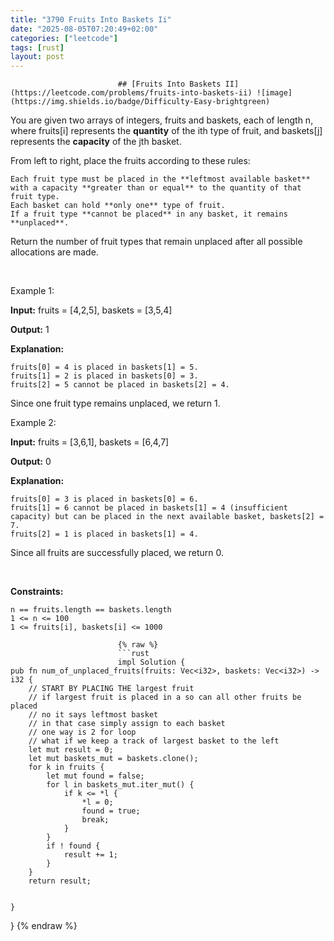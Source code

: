 ```yaml
---
title: "3790 Fruits Into Baskets Ii"
date: "2025-08-05T07:20:49+02:00"
categories: ["leetcode"]
tags: [rust]
layout: post
---
```



                            ## [Fruits Into Baskets II](https://leetcode.com/problems/fruits-into-baskets-ii) ![image](https://img.shields.io/badge/Difficulty-Easy-brightgreen)

You are given two arrays of integers, fruits and baskets, each of length n, where fruits[i] represents the **quantity** of the ith type of fruit, and baskets[j] represents the **capacity** of the jth basket.

From left to right, place the fruits according to these rules:

	Each fruit type must be placed in the **leftmost available basket** with a capacity **greater than or equal** to the quantity of that fruit type.
	Each basket can hold **only one** type of fruit.
	If a fruit type **cannot be placed** in any basket, it remains **unplaced**.

Return the number of fruit types that remain unplaced after all possible allocations are made.

 

Example 1:

**Input:** fruits = [4,2,5], baskets = [3,5,4]

**Output:** 1

**Explanation:**

	fruits[0] = 4 is placed in baskets[1] = 5.
	fruits[1] = 2 is placed in baskets[0] = 3.
	fruits[2] = 5 cannot be placed in baskets[2] = 4.

Since one fruit type remains unplaced, we return 1.

Example 2:

**Input:** fruits = [3,6,1], baskets = [6,4,7]

**Output:** 0

**Explanation:**

	fruits[0] = 3 is placed in baskets[0] = 6.
	fruits[1] = 6 cannot be placed in baskets[1] = 4 (insufficient capacity) but can be placed in the next available basket, baskets[2] = 7.
	fruits[2] = 1 is placed in baskets[1] = 4.

Since all fruits are successfully placed, we return 0.

 

**Constraints:**

	n == fruits.length == baskets.length
	1 <= n <= 100
	1 <= fruits[i], baskets[i] <= 1000

                            {% raw %}
                            ```rust
                            impl Solution {
    pub fn num_of_unplaced_fruits(fruits: Vec<i32>, baskets: Vec<i32>) -> i32 {
        // START BY PLACING THE largest fruit 
        // if largest fruit is placed in a so can all other fruits be placed
        // no it says leftmost basket
        // in that case simply assign to each basket
        // one way is 2 for loop
        // what if we keep a track of largest basket to the left
        let mut result = 0;
        let mut baskets_mut = baskets.clone();
        for k in fruits {
            let mut found = false;
            for l in baskets_mut.iter_mut() {
                if k <= *l {
                    *l = 0;
                    found = true;
                    break;
                }
            }
            if ! found {
                result += 1;
            }
        }
        return result;


    }
}
                            {% endraw %}
                            